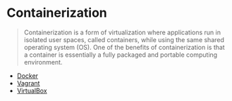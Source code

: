 # Containerization

> Containerization is a form of virtualization where applications run in isolated user spaces, called containers, 
> while using the same shared operating system (OS). One of the benefits of containerization is that a container 
> is essentially a fully packaged and portable computing environment.

- [Docker](./docker)
- [Vagrant](./vagrant)
- [VirtualBox](./virtualbox)
